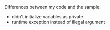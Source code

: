 Differences between my code and the sample:
- didn't initialize variables as private
- runtime exception instead of illegal argument
